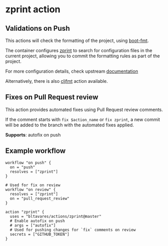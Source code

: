 # zprint action

## Validations on Push

This actions will check the formatting of the project, using
[boot-fmt](https://github.com/pesterhazy/boot-fmt).

The container configures [zprint](https://github.com/kkinnear/zprint) to search
for configuration files in the current project, allowing you to commit the
formatting rules as part of the project.

For more configuration details, check upstream
[documentation](https://github.com/kkinnear/zprint#how-to-configure-zprint)

Alternatively, there is also [cljfmt](../cljfmt) action available.

## Fixes on Pull Request review

This action provides automated fixes using Pull Request review comments.

If the comment starts with `fix $action_name` or `fix zprint`, a new commit will
be added to the branch with the automated fixes applied.

**Supports**: autofix on push

## Example workflow

```hcl
workflow "on push" {
  on = "push"
  resolves = ["zprint"]
}

# Used for fix on review
workflow "on review" {
  resolves = ["zprint"]
  on = "pull_request_review"
}

action "zprint" {
  uses = "bltavares/actions/zprint@master"
  # Enable autofix on push
  # args = ["autofix"]
  # Used for pushing changes for `fix` comments on review
  secrets = ["GITHUB_TOKEN"]
}
```
